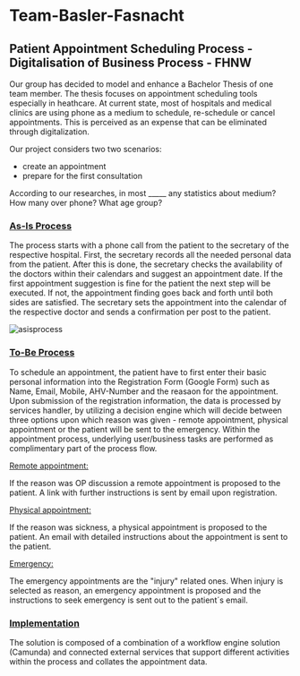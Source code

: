 # Team-Basler-Fasnacht

## Patient Appointment Scheduling Process - Digitalisation of Business Process - FHNW

Our group has decided to model and enhance a Bachelor Thesis of one team member. The thesis focuses on appointment scheduling tools especially in heathcare. At current state, most of hospitals and medical clinics are using phone as a medium to schedule, re-schedule or cancel appointments. This is perceived as an expense that can be eliminated through digitalization.

Our project considers two two scenarios:

- create an appointment
- prepare for the first consultation

According to our researches, in most _____ any statistics about medium? How many over phone? What age group?


### <ins>As-Is Process</ins>

The process starts with a phone call from the patient to the secretary of the respective hospital. First, the secretary records all the needed personal data from the patient. After this is done, the secretary checks the availability of the doctors within their calendars and suggest an appointment date. If the first appointment suggestion is fine for the patient the next step will be executed. If not, the appointment finding goes back and forth until both sides are satisfied. The secretary sets the appointment into the calendar of the respective doctor and sends a confirmation per post to the patient. 

![asisprocess](https://user-images.githubusercontent.com/115709891/205094638-ab8e953d-d4c4-4745-8453-fcf302747e28.png)

### <ins>To-Be Process</ins>

To schedule an appointment, the patient have to first enter their basic personal information into the Registration Form (Google Form) such as Name, Email, Mobile, AHV-Number and the reasaon for the appointment. Upon submission of the registration information, the data is processed by services handler, by utilizing a  decision engine which will decide between three options upon which reason was given - remote appointment, physical appointment or the patient will be sent to the emergency.
Within the appointment process, underlying user/business tasks are performed as complimentary part of the process flow. 

<ins>Remote appointment:</ins>

If the reason was OP discussion a remote appointment is proposed to the patient. A link with further instructions is sent by email upon registration. 

<ins>Physical appointment:</ins>

If the reason was sickness, a physical appointment is proposed to the patient. An email with detailed instructions about the appointment is sent to the patient. 

<ins>Emergency:</ins>

The emergency appointments are the "injury" related ones. When injury is selected as reason, an emergency appointment is proposed and the instructions to seek emergency is sent out to the patient´s email. 


### <ins>Implementation</ins>

The solution is composed of a combination of a workflow engine solution (Camunda) and connected external services that support different activities within the process and collates the appointment data. 




